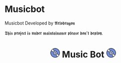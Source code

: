 # Musicbot
Musicbot Developed by 𝕬𝖗𝖑𝖔𝖉𝖗𝖆𝖌𝖔𝖓

𝕿𝖍𝖎𝖘 𝖕𝖗𝖔𝖏𝖊𝖈𝖙 𝖎𝖘 𝖚𝖓𝖉𝖊𝖗 𝖒𝖆𝖎𝖓𝖙𝖆𝖎𝖓𝖆𝖓𝖈𝖊 𝖕𝖑𝖊𝖆𝖘𝖊 𝖉𝖔𝖓'𝖙 𝖉𝖊𝖕𝖑𝖔𝖞.

     
  
  <h1 align="center"><img src="./assets/logo.gif" width="30px"> Music Bot <img src="./assets/logo.gif" width="30px"></h1>




  
